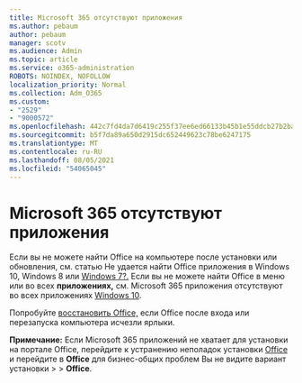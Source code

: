 ```yaml
---
title: Microsoft 365 отсутствуют приложения
ms.author: pebaum
author: pebaum
manager: scotv
ms.audience: Admin
ms.topic: article
ms.service: o365-administration
ROBOTS: NOINDEX, NOFOLLOW
localization_priority: Normal
ms.collection: Adm_O365
ms.custom:
- "2529"
- "9000572"
ms.openlocfilehash: 442c7fd4da7d6419c255f37ee6ed66133b45b1e55ddcb27b2ba9b5697572ebd9
ms.sourcegitcommit: b5f7da89a650d2915dc652449623c78be6247175
ms.translationtype: MT
ms.contentlocale: ru-RU
ms.lasthandoff: 08/05/2021
ms.locfileid: "54065045"
---
```

# <a name="microsoft-365-apps-missing"></a>Microsoft 365 отсутствуют приложения

Если вы не можете найти Office на компьютере после установки или обновления, см. статью Не удается найти Office приложения в Windows 10, Windows 8 или [Windows 7?.](https://support.office.com/article/Can-t-find-Office-applications-in-Windows-10-Windows-8-or-Windows-7-907ce545-6ae8-459b-8d9d-de6764a635d6) Если вы не можете найти Office в меню или во всех **приложениях,** см. Microsoft 365 приложения отсутствуют во всех приложениях [Windows 10](https://support.office.com/article/office-apps-are-missing-from-all-apps-on-windows-10-5bc123f6-655d-4736-ad61-b0b9d1cde5bc). 

Попробуйте [восстановить Office,](https://support.office.com/article/repair-an-office-application-7821d4b6-7c1d-4205-aa0e-a6b40c5bb88b) если Office после входа или перезапуска компьютера исчезли ярлыки. 

**Примечание:** Если Microsoft 365 приложений не хватает для установки на портале Office, перейдите к устранению неполадок установки [Office](https://support.office.com/article/troubleshoot-installing-office-35ff2def-e0b2-4dac-9784-4cf212c1f6c2) и перейдите в **Office** для бизнес-общих проблем Вы не видите вариант установки  >    >  **Office**. 
